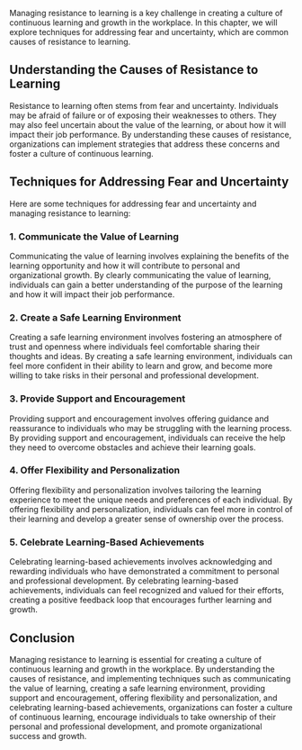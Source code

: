 
Managing resistance to learning is a key challenge in creating a culture of continuous learning and growth in the workplace. In this chapter, we will explore techniques for addressing fear and uncertainty, which are common causes of resistance to learning.

## Understanding the Causes of Resistance to Learning

Resistance to learning often stems from fear and uncertainty. Individuals may be afraid of failure or of exposing their weaknesses to others. They may also feel uncertain about the value of the learning, or about how it will impact their job performance. By understanding these causes of resistance, organizations can implement strategies that address these concerns and foster a culture of continuous learning.

## Techniques for Addressing Fear and Uncertainty

Here are some techniques for addressing fear and uncertainty and managing resistance to learning:

### 1\. Communicate the Value of Learning

Communicating the value of learning involves explaining the benefits of the learning opportunity and how it will contribute to personal and organizational growth. By clearly communicating the value of learning, individuals can gain a better understanding of the purpose of the learning and how it will impact their job performance.

### 2\. Create a Safe Learning Environment

Creating a safe learning environment involves fostering an atmosphere of trust and openness where individuals feel comfortable sharing their thoughts and ideas. By creating a safe learning environment, individuals can feel more confident in their ability to learn and grow, and become more willing to take risks in their personal and professional development.

### 3\. Provide Support and Encouragement

Providing support and encouragement involves offering guidance and reassurance to individuals who may be struggling with the learning process. By providing support and encouragement, individuals can receive the help they need to overcome obstacles and achieve their learning goals.

### 4\. Offer Flexibility and Personalization

Offering flexibility and personalization involves tailoring the learning experience to meet the unique needs and preferences of each individual. By offering flexibility and personalization, individuals can feel more in control of their learning and develop a greater sense of ownership over the process.

### 5\. Celebrate Learning-Based Achievements

Celebrating learning-based achievements involves acknowledging and rewarding individuals who have demonstrated a commitment to personal and professional development. By celebrating learning-based achievements, individuals can feel recognized and valued for their efforts, creating a positive feedback loop that encourages further learning and growth.

## Conclusion

Managing resistance to learning is essential for creating a culture of continuous learning and growth in the workplace. By understanding the causes of resistance, and implementing techniques such as communicating the value of learning, creating a safe learning environment, providing support and encouragement, offering flexibility and personalization, and celebrating learning-based achievements, organizations can foster a culture of continuous learning, encourage individuals to take ownership of their personal and professional development, and promote organizational success and growth.
